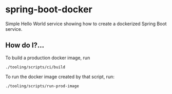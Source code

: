 # spring-boot-docker

Simple Hello World service showing how to create a dockerized Spring Boot service.

## How do I?...

To build a production docker image, run
```
./tooling/scripts/ci/build
```

To run the docker image created by that script, run:
```
./tooling/scripts/run-prod-image
```
